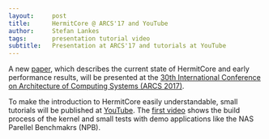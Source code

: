 ```yaml
---
layout:     post
title:      HermitCore @ ARCS'17 and YouTube
author:     Stefan Lankes
tags: 	    presentation tutorial video
subtitle:   Presentation at ARCS'17 and tutorials at YouTube
---
```


A new [paper](http://dx.doi.org/10.1007/978-3-319-54999-6_6), which describes the current state of HermitCore and early performance results, will be presented at the [30th International Conference on Architecture of Computing Systems (ARCS 2017)](http://arcs2017.itec.kit.edu).

To make the introduction to HermitCore easily understandable, small tutorials will be published at [YouTube](https://www.youtube.com/channel/UCOyT7BsncwKzQ8ftEpxQmvg/).
The [first video](https://youtu.be/gDYCJ1DOTKw) shows the build process of the kernel and small tests with demo applications like the NAS Parellel Benchmakrs (NPB).
